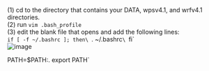 (1) cd to the directory that contains your DATA, wpsv4.1, and wrfv4.1 directories.\
(2) run `vim .bash_profile`\
(3) edit the blank file that opens and add the following lines:\
`if [ -f ~/.bashrc ]; then\
        `. ~/.bashrc`\
 `fi`\
![image](https://github.com/bhmoose/EAS5555/assets/143351355/b33a9abc-5b62-46c9-b24a-70b630f4daea)

PATH=$PATH:.
export PATH`
